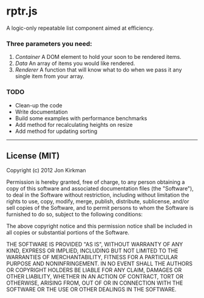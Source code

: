 
# rptr.js
A logic-only repeatable list component aimed at efficiency.


### Three parameters you need:
1. *Container* A DOM element to hold your soon to be rendered items.
2. *Data* An array of items you would like rendered.
3. *Renderer* A function that will know what to do when we pass it any single item from your array.


### TODO
- Clean-up the code
- Write documentation
- Build some examples with performance benchmarks
- Add method for recalculating heights on resize
- Add method for updating sorting 


- - -

## License (MIT)
Copyright (c) 2012 Jon Kirkman

Permission is hereby granted, free of charge, to any person obtaining a copy of this software and associated documentation files (the "Software"), to deal in the Software without restriction, including without limitation the rights to use, copy, modify, merge, publish, distribute, sublicense, and/or sell copies of the Software, and to permit persons to whom the Software is furnished to do so, subject to the following conditions:

The above copyright notice and this permission notice shall be included in all copies or substantial portions of the Software.

THE SOFTWARE IS PROVIDED "AS IS", WITHOUT WARRANTY OF ANY KIND, EXPRESS OR IMPLIED, INCLUDING BUT NOT LIMITED TO THE WARRANTIES OF MERCHANTABILITY, FITNESS FOR A PARTICULAR PURPOSE AND NONINFRINGEMENT. IN NO EVENT SHALL THE AUTHORS OR COPYRIGHT HOLDERS BE LIABLE FOR ANY CLAIM, DAMAGES OR OTHER LIABILITY, WHETHER IN AN ACTION OF CONTRACT, TORT OR OTHERWISE, ARISING FROM, OUT OF OR IN CONNECTION WITH THE SOFTWARE OR THE USE OR OTHER DEALINGS IN THE SOFTWARE.